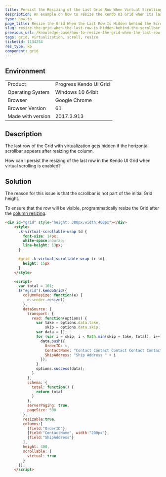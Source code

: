 ```yaml
---
title: Persist the Resizing of the Last Grid Row When Virtual Scrolling Is Enabled
description: An example on how to resize the Kendo UI Grid when its last row is hidden behind the scrollbar.
type: how-to
page_title: Resize the Grid When the Last Row Is Hidden behind the Scrollbar | Kendo UI Grid
slug: resize-the-grid-when-the-last-row-is-hidden-behind-the-scrollbar
previous_url: /knowledge-base/how-to-resize-the-grid-when-the-last-row-is-hidden-behind-the-scrollbar
tags: grid, virtualization, scroll, resize
ticketid: 1134254
res_type: kb
component: grid
---
```


## Environment

<table>
 <tr>
  <td>Product</td>
  <td>Progress Kendo UI Grid</td>
 </tr>
 <tr>
  <td>Operating System</td>
  <td>Windows 10 64bit</td>
 </tr>
 <tr>
  <td>Browser</td>
  <td>Google Chrome</td>
 </tr>
 <tr>
  <td>Browser Version</td>
  <td>61</td>
 </tr>
  <tr>
  <td>Made with version</td>
  <td>2017.3.913</td>
 </tr>
</table>


## Description

The last row of the Grid with virtualization gets hidden if the horizontal scrollbar appears after resizing the column.

How can I persist the resizing of the last row in the Kendo UI Grid when virtual scrolling is enabled?

## Solution

The reason for this issue is that the scrollbar is not part of the initial Grid height.

To ensure that the row will be visible, programmatically resize the Grid after the [column resizing](https://docs.telerik.com/kendo-ui/api/javascript/ui/grid/events/columnresize).

```html
<div id="grid" style="height: 380px;width:400px"></div>
    <style>
      .k-virtual-scrollable-wrap td {
        font-size: 14px;        
        white-space:nowrap;
        line-height: 13px;
      }

      #grid .k-virtual-scrollable-wrap tr td{
        height: 15px
      }
    </style>

    <script>
      var total = 101;
      $("#grid").kendoGrid({
        columnResize: function(e) {
          e.sender.resize()
        },
        dataSource: {
          transport: {
            read: function(options) {
              var take = options.data.take,
                  skip = options.data.skip;
              var data = [];
              for (var i = skip; i < Math.min(skip + take, total); i++) {
                data.push({
                  OrderID: i,
                  ContactName: "Contact Contact Contact Contact Contact Contact Contact Contact Contact " + i,
                  ShipAddress: "Ship Address " + i
                });
              }
              options.success(data);
            }
          },
          schema: {
            total: function() {
              return total
            }
          },
          serverPaging: true,
          pageSize: 500
        },
        resizable:true,
        columns:[
          {field:"OrderID"},
          {field:"ContactName", width:"200px"},
          {field:"ShipAddress"}
        ],
        height: 400,
        scrollable: {
          virtual: true
        }
      });
    </script>
```
